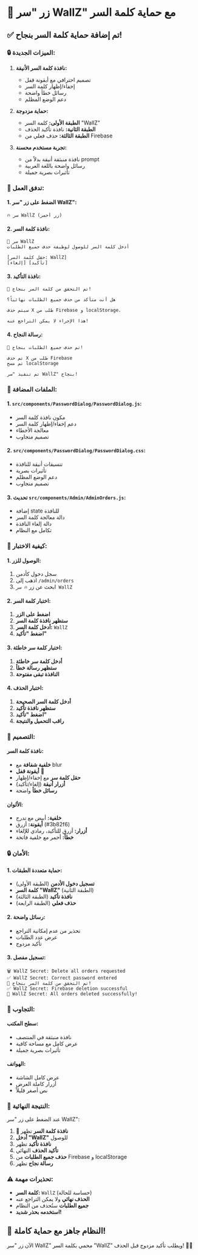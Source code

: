 # 🔐 زر "سر WallZ" مع حماية كلمة السر

## ✅ تم إضافة حماية كلمة السر بنجاح!

### **🔒 الميزات الجديدة:**

1. **نافذة كلمة السر الأنيقة:**
   - تصميم احترافي مع أيقونة قفل
   - إخفاء/إظهار كلمة السر
   - رسائل خطأ واضحة
   - دعم الوضع المظلم

2. **حماية مزدوجة:**
   - **الطبقة الأولى:** كلمة السر "WallZ"
   - **الطبقة الثانية:** نافذة تأكيد الحذف
   - **الطبقة الثالثة:** حذف فعلي من Firebase

3. **تجربة مستخدم محسنة:**
   - نافذة منبثقة أنيقة بدلاً من prompt
   - رسائل واضحة باللغة العربية
   - تأثيرات بصرية جميلة

### **🎯 تدفق العمل:**

#### **1. الضغط على زر "سر WallZ":**
```
🔥 سر WallZ (زر أحمر)
```

#### **2. نافذة كلمة السر:**
```
🔐 سر WallZ
أدخل كلمة السر للوصول لوظيفة حذف جميع الطلبات

[حقل كلمة السر: WallZ]
[إلغاء] [تأكيد]
```

#### **3. نافذة التأكيد:**
```
🔐 تم التحقق من كلمة السر بنجاح!

هل أنت متأكد من حذف جميع الطلبات نهائياً؟

سيتم حذف X طلب من Firebase و localStorage.

هذا الإجراء لا يمكن التراجع عنه!
```

#### **4. رسالة النجاح:**
```
🎉 تم حذف جميع الطلبات بنجاح!

تم حذف X طلب من Firebase
تم مسح localStorage

تم تنفيذ "سر WallZ" بنجاح!
```

### **📁 الملفات المضافة:**

#### **1. `src/components/PasswordDialog/PasswordDialog.js`:**
- مكون نافذة كلمة السر
- دعم إخفاء/إظهار كلمة السر
- معالجة الأخطاء
- تصميم متجاوب

#### **2. `src/components/PasswordDialog/PasswordDialog.css`:**
- تنسيقات أنيقة للنافذة
- تأثيرات بصرية
- دعم الوضع المظلم
- تصميم متجاوب

#### **3. تحديث `src/components/Admin/AdminOrders.js`:**
- إضافة state للنافذة
- دالة معالجة كلمة السر
- دالة إلغاء النافذة
- تكامل مع النظام

### **🧪 كيفية الاختبار:**

#### **1. الوصول للزر:**
1. سجل دخول كأدمن
2. اذهب إلى `/admin/orders`
3. ابحث عن زر `🔥 سر WallZ`

#### **2. اختبار كلمة السر:**
1. **اضغط على الزر**
2. **ستظهر نافذة كلمة السر**
3. **أدخل كلمة السر:** `WallZ`
4. **اضغط "تأكيد"**

#### **3. اختبار كلمة سر خاطئة:**
1. **أدخل كلمة سر خاطئة**
2. **ستظهر رسالة خطأ**
3. **النافذة تبقى مفتوحة**

#### **4. اختبار الحذف:**
1. **أدخل كلمة السر الصحيحة**
2. **ستظهر نافذة تأكيد**
3. **اضغط "تأكيد"**
4. **راقب التحميل والنتيجة**

### **🎨 التصميم:**

#### **نافذة كلمة السر:**
- **خلفية شفافة** مع blur
- **أيقونة قفل** 🔐
- **حقل كلمة سر** مع إخفاء/إظهار
- **أزرار أنيقة** (إلغاء/تأكيد)
- **رسائل خطأ** واضحة

#### **الألوان:**
- **خلفية:** أبيض مع تدرج
- **أيقونة:** أزرق (#3b82f6)
- **أزرار:** أزرق للتأكيد، رمادي للإلغاء
- **خطأ:** أحمر مع خلفية فاتحة

### **🔒 الأمان:**

#### **1. حماية متعددة الطبقات:**
- **تسجيل دخول الأدمن** (الطبقة الأولى)
- **كلمة السر "WallZ"** (الطبقة الثانية)
- **نافذة تأكيد** (الطبقة الثالثة)
- **حذف فعلي** (الطبقة الرابعة)

#### **2. رسائل واضحة:**
- تحذير من عدم إمكانية التراجع
- عرض عدد الطلبات
- تأكيد مزدوج

#### **3. تسجيل مفصل:**
```
🗑️ WallZ Secret: Delete all orders requested
✅ WallZ Secret: Correct password entered
🔐 تم التحقق من كلمة السر بنجاح!
✅ WallZ Secret: Firebase deletion successful
🎉 WallZ Secret: All orders deleted successfully!
```

### **📱 التجاوب:**

#### **سطح المكتب:**
- نافذة منبثقة في المنتصف
- عرض كامل مع مساحة كافية
- تأثيرات بصرية جميلة

#### **الهواتف:**
- عرض كامل الشاشة
- أزرار كاملة العرض
- نص أصغر قليلاً

### **🎯 النتيجة النهائية:**

عند الضغط على زر "سر WallZ":

1. **🔐 نافذة كلمة السر** تظهر
2. **أدخل "WallZ"** للوصول
3. **نافذة تأكيد** تظهر
4. **تأكيد الحذف** النهائي
5. **حذف جميع الطلبات** من Firebase و localStorage
6. **رسالة نجاح** تظهر

### **⚠️ تحذيرات مهمة:**

- **كلمة السر:** `WallZ` (حساسة للحالة)
- **الحذف نهائي** ولا يمكن التراجع عنه
- **جميع الطلبات** ستُحذف من النظام
- **استخدمه بحذر شديد!**

## 🚀 النظام جاهز مع حماية كاملة!

الآن زر "سر WallZ" محمي بكلمة السر "WallZ" ويطلب تأكيد مزدوج قبل الحذف! 🔐✨
